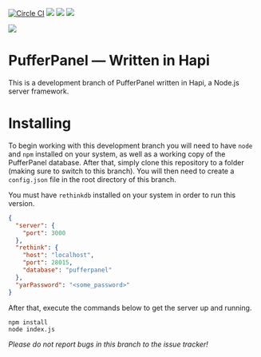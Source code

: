 [![Circle CI](https://img.shields.io/circleci/project/PufferPanel/PufferPanel/kraken.svg?style=flat-square)](https://circleci.com/gh/PufferPanel/PufferPanel/tree/kraken)
[![](https://img.shields.io/david/PufferPanel/PufferPanel/kraken.svg?style=flat-square)](https://david-dm.org/PufferPanel/PufferPanel/kraken) [![](https://img.shields.io/david/dev/PufferPanel/PufferPanel/kraken.svg?style=flat-square)](https://david-dm.org/PufferPanel/PufferPanel/kraken#info=devDependencies&view=table)
[![](https://img.shields.io/codacy/5181b766fb7d49a6bf47b3dabc93686c.svg?style=flat-square)](https://www.codacy.com/app/dane_2/PufferPanel)


[![](https://img.shields.io/github/license/PufferPanel/PufferPanel.svg?style=flat-square)](https://github.com/PufferPanel/PufferPanel/blob/kraken/LICENSE)

# PufferPanel — Written in Hapi
This is a development branch of PufferPanel written in Hapi, a Node.js server framework.

# Installing
To begin working with this development branch you will need to have `node` and `npm` installed on your system, as well as a working copy of the PufferPanel database. After that, simply clone this repository to a folder (making sure to switch to this branch). You will then need to create a `config.json` file in the root directory of this branch.

You must have `rethinkdb` installed on your system in order to run this version.

```json
{
  "server": {
    "port": 3000
  },
  "rethink": {
    "host": "localhost",
    "port": 28015,
    "database": "pufferpanel"
  },
  "yarPassword": "<some_password>"
}
```

After that, execute the commands below to get the server up and running.
```
npm install
node index.js
```

*Please do not report bugs in this branch to the issue tracker!*
